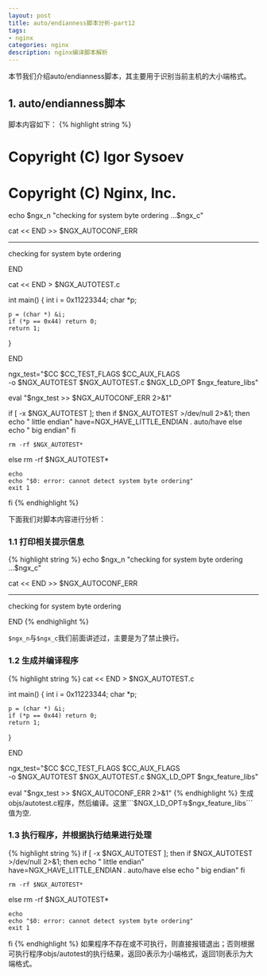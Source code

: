 ```yaml
---
layout: post
title: auto/endianness脚本分析-part12
tags:
- nginx
categories: nginx
description: nginx编译脚本解析
---
```


本节我们介绍auto/endianness脚本，其主要用于识别当前主机的大小端格式。


<!-- more -->


## 1. auto/endianness脚本

脚本内容如下：
{% highlight string %}

# Copyright (C) Igor Sysoev
# Copyright (C) Nginx, Inc.


echo $ngx_n "checking for system byte ordering ...$ngx_c"

cat << END >> $NGX_AUTOCONF_ERR

----------------------------------------
checking for system byte ordering

END


cat << END > $NGX_AUTOTEST.c

int main() {
    int i = 0x11223344;
    char *p;

    p = (char *) &i;
    if (*p == 0x44) return 0;
    return 1;
}

END

ngx_test="$CC $CC_TEST_FLAGS $CC_AUX_FLAGS \
          -o $NGX_AUTOTEST $NGX_AUTOTEST.c $NGX_LD_OPT $ngx_feature_libs"

eval "$ngx_test >> $NGX_AUTOCONF_ERR 2>&1"

if [ -x $NGX_AUTOTEST ]; then
    if $NGX_AUTOTEST >/dev/null 2>&1; then
        echo " little endian"
        have=NGX_HAVE_LITTLE_ENDIAN . auto/have
    else
        echo " big endian"
    fi

    rm -rf $NGX_AUTOTEST*

else
    rm -rf $NGX_AUTOTEST*

    echo
    echo "$0: error: cannot detect system byte ordering"
    exit 1
fi
{% endhighlight %}

下面我们对脚本内容进行分析：

### 1.1 打印相关提示信息
{% highlight string %}
echo $ngx_n "checking for system byte ordering ...$ngx_c"

cat << END >> $NGX_AUTOCONF_ERR

----------------------------------------
checking for system byte ordering

END
{% endhighlight %}

```$ngx_n```与```$ngx_c```我们前面讲述过，主要是为了禁止换行。


### 1.2 生成并编译程序
{% highlight string %}
cat << END > $NGX_AUTOTEST.c

int main() {
    int i = 0x11223344;
    char *p;

    p = (char *) &i;
    if (*p == 0x44) return 0;
    return 1;
}

END

ngx_test="$CC $CC_TEST_FLAGS $CC_AUX_FLAGS \
          -o $NGX_AUTOTEST $NGX_AUTOTEST.c $NGX_LD_OPT $ngx_feature_libs"

eval "$ngx_test >> $NGX_AUTOCONF_ERR 2>&1"
{% endhighlight %}
生成objs/autotest.c程序，然后编译。这里```$NGX_LD_OPT```与```$ngx_feature_libs```值为空.


### 1.3 执行程序，并根据执行结果进行处理
{% highlight string %}
if [ -x $NGX_AUTOTEST ]; then
    if $NGX_AUTOTEST >/dev/null 2>&1; then
        echo " little endian"
        have=NGX_HAVE_LITTLE_ENDIAN . auto/have
    else
        echo " big endian"
    fi

    rm -rf $NGX_AUTOTEST*

else
    rm -rf $NGX_AUTOTEST*

    echo
    echo "$0: error: cannot detect system byte ordering"
    exit 1
fi
{% endhighlight %}
如果程序不存在或不可执行，则直接报错退出；否则根据可执行程序objs/autotest的执行结果，返回0表示为小端格式，返回1则表示为大端格式。




<br />
<br />
<br />

